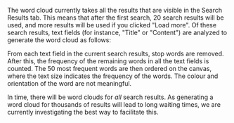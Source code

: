 The word cloud currently takes all the results that are visible in the Search Results tab. This means that after the first search, 20 search results will be used, and more results will be used if you clicked "Load more". Of these search results, text fields (for instance, "Title" or "Content") are analyzed to generate the word cloud as follows:

From each text field in the current search results, stop words are removed. After this, the frequency of the remaining words in all the text fields is counted. The 50 most frequent words are then ordered on the canvas, where the text size indicates the frequency of the words. The colour and orientation of the word are not meaningful.

In time, there will be word clouds for *all* search results. As generating a word cloud for thousands of results will lead to long waiting times, we are currently investigating the best way to facilitate this.

